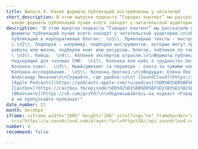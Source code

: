```yaml
---
title: Выпуск 4. Какие форматы публикаций востребованы у читателей
short_description: В этом выпуске подкаста “Говорит контент” мы рассказали о том,
  какие форматы публикаций лучше всего заходят у читательской аудитории.
description: "В этом выпуске подкаста “Говорит контент” мы рассказали о том, какие
  форматы публикаций лучше всего заходят у читательской аудитории.\n\nПопулярные форматы
  публикаций в корпоративных блогах:  \n1\\. Прикладные тексты - инструкции и руководства.
  \ \n2\\. Подборки - например, подборки инструментов, которые могут пригодиться для
  работы или жизни, подборки книг или ресурсов, блогов, пабликов по той или иной тематике.
  \ \n3\\. Кейсы.  \n4\\. Колонки экспертов отрасли.\n\nФорматы публикаций, наиболее
  подходящих для топовых СМИ:  \n1\\. Колонка или кейс о трудностях бизнеса.  \n2\\.
  Колонка-совет.  \n3\\. Ньюйсджекинг (в переводе - охота за чужими новостями).  \n4\\.
  Колонка-исследование.  \n5\\. Колонка-прогноз.\n\nВедущая: Елена Локтионова  \nРедактор:
  Александр Чихачев\n\nСлушайте, где удобно:\n\n* [SoundCloud](https://soundcloud.com/pressfeed)\n*
  [Apple Podcasts](https://podcasts.apple.com/ru/podcast/%D0%B3%D0%BE%D0%B2%D0%BE%D1%80%D0%B8%D1%82-%D0%BA%D0%BE%D0%BD%D1%82%D0%B5%D0%BD%D1%82/id1482575931)\n*
  [Castbox](https://castbox.fm/episode/%D0%92%D1%8B%D0%BF%D1%83%D1%81%D0%BA-3.-%D0%9A%D0%B0%D0%BA-%D0%BF%D1%80%D0%B0%D0%B2%D0%B8%D0%BB%D1%8C%D0%BD%D0%BE-%D0%BF%D0%B8%D1%81%D0%B0%D1%82%D1%8C-%D1%81%D1%82%D0%B0%D1%82%D1%8C%D0%B8%2C-%D1%87%D1%82%D0%BE%D0%B1%D1%8B-%D0%A1%D0%9C%D0%98-%D0%B8%D1%85-%D0%BF%D1%83%D0%B1%D0%BB%D0%B8%D0%BA%D0%BE%D0%B2%D0%B0%D0%BB%D0%B8-id2408884-id193417414?country=ru)\n*
  [ВКонтакте](https://vk.com/prsfd)\n\nПодписывайтесь на подкаст «Говорит контент»
  и не пропускайте полезное!"
date_number: 21
month: Октября
iframe: <iframe width="100%" height="166" scrolling="no" frameborder="no" allow="autoplay"
  src="https://w.soundcloud.com/player/?url=https%3A//api.soundcloud.com/tracks/699441361&color=%23ff5500&auto_play=false&hide_related=false&show_comments=true&show_user=true&show_reposts=false&show_teaser=true"></iframe>
number: 4
recommend: false

---
```

